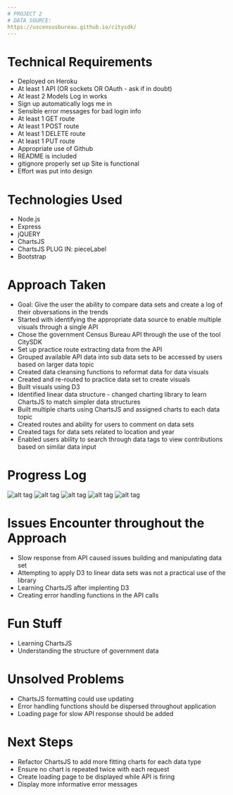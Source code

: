 ```yaml
---
# PROJECT 2
# DATA SOURCE:
https://uscensusbureau.github.io/citysdk/
---
```


# Technical Requirements
- Deployed on Heroku	
- At least 1 API (OR sockets OR OAuth - ask if in doubt)	
- At least 2 Models	Log in works	
- Sign up automatically logs me in	
- Sensible error messages for bad login info	
- At least 1 GET route	
- At least 1 POST route	
- At least 1 DELETE route	
- At least 1 PUT route	
- Appropriate use of Github
- README is included	
- gitignore properly set up	Site is functional	
- Effort was put into design

# Technologies Used
- Node.js
- Express
- jQUERY
- ChartsJS
- ChartsJS PLUG IN: pieceLabel
- Bootstrap

# Approach Taken
- Goal: Give the user the ability to compare data sets and create a log of their obversations in the trends
- Started with identifying the appropriate data source to enable multiple visuals through a single API
- Chose the government Census Bureau API through the use of the tool CitySDK
- Set up practice route extracting data from the API
- Grouped available API data into sub data sets to be accessed by users based on larger data topic
- Created data cleansing functions to reformat data for data visuals
- Created and re-routed to practice data set to create visuals
- Built visuals using D3
- Identified linear data structure - changed charting library to learn ChartsJS to match simpler data structures
- Built multiple charts using ChartsJS and assigned charts to each data topic 
- Created routes and ability for users to comment on data sets
- Created tags for data sets related to location and year
- Enabled users ability to search through data tags to view contributions based on similar data input

# Progress Log
![alt tag](http://res.cloudinary.com/diemchbam/image/upload/v1516075690/DataEntryForm_V1_qaqeaz.png "Initial Data Entry Form _V1")
![alt tag](http://res.cloudinary.com/diemchbam/image/upload/v1516075690/dataView_V1_zletvb.png "Initial Data Display _V1")
![alt tag](http://res.cloudinary.com/diemchbam/image/upload/v1516075690/allTags_V1_smgx7i.png "Initial Data Tags Display_V1")
![alt tag](http://res.cloudinary.com/diemchbam/image/upload/v1516075690/dataView_V3_sfhlwl.png "Data Display_V2")
![alt tag](http://res.cloudinary.com/diemchbam/image/upload/v1516075690/dataView_V2_eyqvdo.png "Data Display_V3")


# Issues Encounter throughout the Approach
- Slow response from API caused issues building and manipulating data set
- Attempting to apply D3 to linear data sets was not a practical use of the library
- Learning ChartsJS after implenting D3
- Creating error handling functions in the API calls

# Fun Stuff
- Learning ChartsJS
- Understanding the structure of government data


# Unsolved Problems
- ChartsJS formatting could use updating
- Error handling functions should be dispersed throughout application
- Loading page for slow API response should be added

# Next Steps
- Refactor ChartsJS to add more fitting charts for each data type
- Ensure no chart is repeated twice with each request
- Create loading page to be displayed while API is firing
- Display more informative error messages